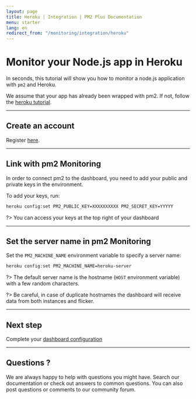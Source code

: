 ```yaml
---
layout: page
title: Heroku | Integration | PM2 Plus Documentation
menu: starter
lang: en
redirect_from: "/monitoring/integration/heroku"
---
```


# Monitor your Node.js app in Heroku

In seconds, this tutorial will show you how to monitor a node.js application with `pm2` and Heroku.

We assume that your app has already been wrapped with pm2. If not, follow the [heroku tutorial]({{site.baseurl}}/runtime/integration/heroku.md).

---

## Create an account

Register [here](https://app.keymetrics.io/api/oauth/register).

---

## Link with pm2 Monitoring

In order to connect pm2 to the dashboard, you need to add your public and private keys in the environment.

To add your keys, run:

```bash
heroku config:set PM2_PUBLIC_KEY=XXXXXXXXXX PM2_SECRET_KEY=YYYYY
```

?> You can access your keys at the top right of your dashboard

---

## Set the server name in pm2 Monitoring

Set the `PM2_MACHINE_NAME` environment variable to specify a server name:

```bash
heroku config:set PM2_MACHINE_NAME=heroku-server
```

?> The default server name is the hostname (`HOST` environment variable) with a few random characters.

?> Be careful, in case of duplicate hostnames the dashboard will receive data from both instances and flicker.

---

## Next step

Complete your [dashboard configuration]({{site.baseurl}}/monitoring/guide/configuration.md)

---

## Questions ?

We are always happy to help with questions you might have. Search our documentation or check out answers to common questions. You can also post questions or comments to our community forum.